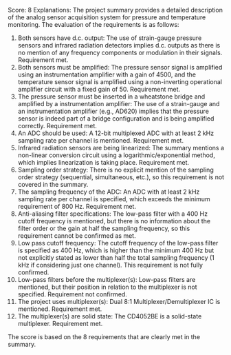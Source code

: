 Score: 8
Explanations: 
The project summary provides a detailed description of the analog sensor acquisition system for pressure and temperature monitoring. The evaluation of the requirements is as follows:

1. Both sensors have d.c. output: The use of strain-gauge pressure sensors and infrared radiation detectors implies d.c. outputs as there is no mention of any frequency components or modulation in their signals. Requirement met.
2. Both sensors must be amplified: The pressure sensor signal is amplified using an instrumentation amplifier with a gain of 4500, and the temperature sensor signal is amplified using a non-inverting operational amplifier circuit with a fixed gain of 50. Requirement met.
3. The pressure sensor must be inserted in a wheatstone bridge and amplified by a instrumentation amplifier: The use of a strain-gauge and an instrumentation amplifier (e.g., AD620) implies that the pressure sensor is indeed part of a bridge configuration and is being amplified correctly. Requirement met.
4. An ADC should be used: A 12-bit multiplexed ADC with at least 2 kHz sampling rate per channel is mentioned. Requirement met.
5. Infrared radiation sensors are being linearized: The summary mentions a non-linear conversion circuit using a logarithmic/exponential method, which implies linearization is taking place. Requirement met.
6. Sampling order strategy: There is no explicit mention of the sampling order strategy (sequential, simultaneous, etc.), so this requirement is not covered in the summary.
7. The sampling frequency of the ADC: An ADC with at least 2 kHz sampling rate per channel is specified, which exceeds the minimum requirement of 800 Hz. Requirement met.
8. Anti-aliasing filter specifications: The low-pass filter with a 400 Hz cutoff frequency is mentioned, but there is no information about the filter order or the gain at half the sampling frequency, so this requirement cannot be confirmed as met.
9. Low pass cutoff frequency: The cutoff frequency of the low-pass filter is specified as 400 Hz, which is higher than the minimum 400 Hz but not explicitly stated as lower than half the total sampling frequency (1 kHz if considering just one channel). This requirement is not fully confirmed.
10. Low-pass filters before the multiplexer(s): Low-pass filters are mentioned, but their position in relation to the multiplexer is not specified. Requirement not confirmed.
11. The project uses multiplexer(s): Dual 8:1 Multiplexer/Demultiplexer IC is mentioned. Requirement met.
12. The multiplexer(s) are solid state: The CD4052BE is a solid-state multiplexer. Requirement met.

The score is based on the 8 requirements that are clearly met in the summary.